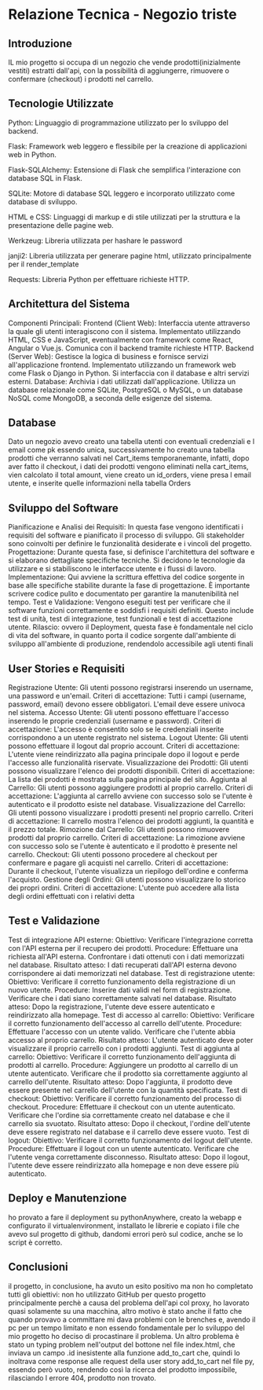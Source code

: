 # Relazione Tecnica - Negozio triste

## Introduzione
IL mio progetto si occupa di un negozio che vende prodotti(inizialmente vestiti) estratti dall'api, con la possibilità di aggiungerre, rimuovere o confermare (checkout) i prodotti nel carrello.
## Tecnologie Utilizzate

Python: Linguaggio di programmazione utilizzato per lo sviluppo del backend.

Flask: Framework web leggero e flessibile per la creazione di applicazioni web in Python.

Flask-SQLAlchemy: Estensione di Flask che semplifica l'interazione con database SQL in Flask.

SQLite: Motore di database SQL leggero e incorporato utilizzato come database di sviluppo.

HTML e CSS: Linguaggi di markup e di stile utilizzati per la struttura e la presentazione delle pagine web.

Werkzeug: Libreria utilizzata per hashare le password

janji2: Libreria utilizzata per generare pagine html, utilizzato principalmente per il render_template

Requests: Libreria Python per effettuare richieste HTTP.

## Architettura del Sistema
Componenti Principali:
Frontend (Client Web):
Interfaccia utente attraverso la quale gli utenti interagiscono con il sistema.
Implementato utilizzando HTML, CSS e JavaScript, eventualmente con framework come React, Angular o Vue.js.
Comunica con il backend tramite richieste HTTP.
Backend (Server Web):
Gestisce la logica di business e fornisce servizi all'applicazione frontend.
Implementato utilizzando un framework web come Flask o Django in Python.
Si interfaccia con il database e altri servizi esterni.
Database:
Archivia i dati utilizzati dall'applicazione.
Utilizza un database relazionale come SQLite, PostgreSQL o MySQL, o un database NoSQL come MongoDB, a seconda delle esigenze del sistema.

## Database
Dato un negozio avevo creato una tabella utenti con eventuali credenziali e l email come pk essendo unica, successivamente ho creato una tabella prodotti che verranno salvati nel Cart_items temporanemante, infatti, dopo aver fatto il checkout, i dati dei prodotti vengono eliminati nella cart_items, vien calcolato il total amount, viene creato un id_orders, viene presa l email utente, e inserite quelle informazioni nella tabella Orders

## Sviluppo del Software
Pianificazione e Analisi dei Requisiti: In questa fase vengono identificati i requisiti del software e pianificato il processo di sviluppo. Gli stakeholder sono coinvolti per definire le funzionalità desiderate e i vincoli del progetto.
Progettazione: Durante questa fase, si definisce l'architettura del software e si elaborano dettagliate specifiche tecniche. Si decidono le tecnologie da utilizzare e si stabiliscono le interfacce utente e i flussi di lavoro.
Implementazione: Qui avviene la scrittura effettiva del codice sorgente in base alle specifiche stabilite durante la fase di progettazione. È importante scrivere codice pulito e documentato per garantire la manutenibilità nel tempo.
Test e Validazione: Vengono eseguiti test per verificare che il software funzioni correttamente e soddisfi i requisiti definiti. Questo include test di unità, test di integrazione, test funzionali e test di accettazione utente.
Rilascio: ovvero il Deployment, questa fase è fondamentale nel ciclo di vita del software, in quanto porta il codice sorgente dall'ambiente di sviluppo all'ambiente di produzione, rendendolo accessibile agli utenti finali

## User Stories e Requisiti
Registrazione Utente:
Gli utenti possono registrarsi inserendo un username, una password e un'email.
Criteri di accettazione: Tutti i campi (username, password, email) devono essere obbligatori. L'email deve essere univoca nel sistema.
Accesso Utente:
Gli utenti possono effettuare l'accesso inserendo le proprie credenziali (username e password).
Criteri di accettazione: L'accesso è consentito solo se le credenziali inserite corrispondono a un utente registrato nel sistema.
Logout Utente:
Gli utenti possono effettuare il logout dal proprio account.
Criteri di accettazione: L'utente viene reindirizzato alla pagina principale dopo il logout e perde l'accesso alle funzionalità riservate.
Visualizzazione dei Prodotti:
Gli utenti possono visualizzare l'elenco dei prodotti disponibili.
Criteri di accettazione: La lista dei prodotti è mostrata sulla pagina principale del sito.
Aggiunta al Carrello:
Gli utenti possono aggiungere prodotti al proprio carrello.
Criteri di accettazione: L'aggiunta al carrello avviene con successo solo se l'utente è autenticato e il prodotto esiste nel database.
Visualizzazione del Carrello:
Gli utenti possono visualizzare i prodotti presenti nel proprio carrello.
Criteri di accettazione: Il carrello mostra l'elenco dei prodotti aggiunti, la quantità e il prezzo totale.
Rimozione dal Carrello:
Gli utenti possono rimuovere prodotti dal proprio carrello.
Criteri di accettazione: La rimozione avviene con successo solo se l'utente è autenticato e il prodotto è presente nel carrello.
Checkout:
Gli utenti possono procedere al checkout per confermare e pagare gli acquisti nel carrello.
Criteri di accettazione: Durante il checkout, l'utente visualizza un riepilogo dell'ordine e conferma l'acquisto.
Gestione degli Ordini:
Gli utenti possono visualizzare lo storico dei propri ordini.
Criteri di accettazione: L'utente può accedere alla lista degli ordini effettuati con i relativi detta


## Test e Validazione
Test di integrazione API esterne:
Obiettivo: Verificare l'integrazione corretta con l'API esterna per il recupero dei prodotti.
Procedure:
Effettuare una richiesta all'API esterna.
Confrontare i dati ottenuti con i dati memorizzati nel database.
Risultato atteso: I dati recuperati dall'API esterna devono corrispondere ai dati memorizzati nel database.
Test di registrazione utente:
Obiettivo: Verificare il corretto funzionamento della registrazione di un nuovo utente.
Procedure:
Inserire dati validi nel form di registrazione.
Verificare che i dati siano correttamente salvati nel database.
Risultato atteso: Dopo la registrazione, l'utente deve essere autenticato e reindirizzato alla homepage.
Test di accesso al carrello:
Obiettivo: Verificare il corretto funzionamento dell'accesso al carrello dell'utente.
Procedure:
Effettuare l'accesso con un utente valido.
Verificare che l'utente abbia accesso al proprio carrello.
Risultato atteso: L'utente autenticato deve poter visualizzare il proprio carrello con i prodotti aggiunti.
Test di aggiunta al carrello:
Obiettivo: Verificare il corretto funzionamento dell'aggiunta di prodotti al carrello.
Procedure:
Aggiungere un prodotto al carrello di un utente autenticato.
Verificare che il prodotto sia correttamente aggiunto al carrello dell'utente.
Risultato atteso: Dopo l'aggiunta, il prodotto deve essere presente nel carrello dell'utente con la quantità specificata.
Test di checkout:
Obiettivo: Verificare il corretto funzionamento del processo di checkout.
Procedure:
Effettuare il checkout con un utente autenticato.
Verificare che l'ordine sia correttamente creato nel database e che il carrello sia svuotato.
Risultato atteso: Dopo il checkout, l'ordine dell'utente deve essere registrato nel database e il carrello deve essere vuoto.
Test di logout:
Obiettivo: Verificare il corretto funzionamento del logout dell'utente.
Procedure:
Effettuare il logout con un utente autenticato.
Verificare che l'utente venga correttamente disconnesso.
Risultato atteso: Dopo il logout, l'utente deve essere reindirizzato alla homepage e non deve essere più autenticato.


## Deploy e Manutenzione
ho provato a fare il deployment su pythonAnywhere, creato la webapp e configurato il virtualenvironment, installato le librerie e copiato i file che avevo sul progetto di github, dandomi errori però sul codice, anche se lo script è corretto.

## Conclusioni
il progetto, in conclusione, ha avuto un esito positivo ma non ho completato tutti gli obiettivi: non ho utilizzato GitHub per questo progetto principalmente perchè a causa del problema dell'api col proxy, ho lavorato quasi solamente su una macchina, altro motivo è stato anche il fatto che quando provavo a committare mi dava problemi con le brenches e, avendo il pc per un tempo limitato e non essendo fondamentale per lo sviluppo del mio progetto ho deciso di procastinare il problema. 
Un altro problema è stato un typing problem nell'output del bottone nel file index.html, che inviava un campo .id inesistente alla funzione add_to_cart che, quindi lo inoltrava come response alle request della user story add_to_cart nel file py, essendo però vuoto, rendendo così la ricerca del prodotto impossibile, rilasciando l errore 404, prodotto non trovato.


